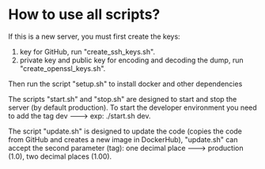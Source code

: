 # How to use all scripts?

If this is a new server, you must first create the keys:
1) key for GitHub, run "create_ssh_keys.sh".
2) private key and public key for encoding and decoding the dump, run "create_openssl_keys.sh".

Then run the script "setup.sh" to install docker and other dependencies

The scripts "start.sh" and "stop.sh" are designed to start and stop the server (by default production). To start the developer environment you need to add the tag dev ---> exp: ./start.sh dev.  

The script "update.sh" is designed to update the code (copies the code from GitHub and creates a new image in DockerHub),
 "update.sh" can accept the second parameter (tag): one decimal place ---> production (1.0), two decimal places (1.00).
